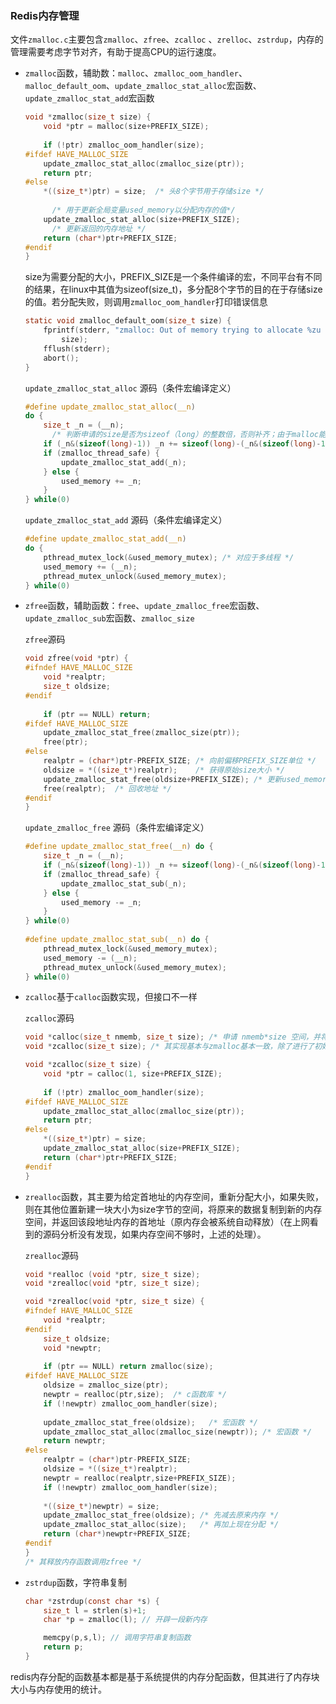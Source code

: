### Redis内存管理

文件`zmalloc.c`主要包含`zmalloc`、`zfree`、`zcalloc` 、`zrelloc`、`zstrdup`，内存的管理需要考虑字节对齐，有助于提高CPU的运行速度。

- `zmalloc`函数，辅助数：`malloc`、`zmalloc_oom_handler`、`	malloc_default_oom`、`update_zmalloc_stat_alloc`宏函数、`update_zmalloc_stat_add`宏函数

  ```c
  void *zmalloc(size_t size) {
      void *ptr = malloc(size+PREFIX_SIZE);
   
      if (!ptr) zmalloc_oom_handler(size);
  #ifdef HAVE_MALLOC_SIZE
      update_zmalloc_stat_alloc(zmalloc_size(ptr));
      return ptr;
  #else
      *((size_t*)ptr) = size;  /* 头8个字节用于存储size */
    
    	/* 用于更新全局变量used_memory以分配内存的值*/
      update_zmalloc_stat_alloc(size+PREFIX_SIZE); 
    	/* 更新返回的内存地址 */
      return (char*)ptr+PREFIX_SIZE;
  #endif
  }
  ```

  size为需要分配的大小，PREFIX_SIZE是一个条件编译的宏，不同平台有不同的结果，在linux中其值为sizeof(size_t)，多分配8个字节的目的在于存储size的值。若分配失败，则调用`zmalloc_oom_handler`打印错误信息

  ``` c
  static void zmalloc_default_oom(size_t size) {
      fprintf(stderr, "zmalloc: Out of memory trying to allocate %zu bytes\n",
          size);
      fflush(stderr);
      abort();
  }
  ```

  `update_zmalloc_stat_alloc` 源码（条件宏编译定义）

  ```c
  #define update_zmalloc_stat_alloc(__n) 
  do { 
      size_t _n = (__n); 
    	/* 判断申请的size是否为sizeof（long）的整数倍，否则补齐；由于malloc能够保证倍数问题，其实质更新				used_memory其为全局变量统计信息*/
      if (_n&(sizeof(long)-1)) _n += sizeof(long)-(_n&(sizeof(long)-1)); 
      if (zmalloc_thread_safe) { 
          update_zmalloc_stat_add(_n); 
      } else { 
          used_memory += _n; 
      } 
  } while(0)
  ```

  `update_zmalloc_stat_add` 源码（条件宏编译定义）

  ```c
  #define update_zmalloc_stat_add(__n) 
  do { 
      pthread_mutex_lock(&used_memory_mutex); /* 对应于多线程 */
      used_memory += (__n); 
      pthread_mutex_unlock(&used_memory_mutex); 
  } while(0)
  ```



- `zfree`函数，辅助函数：`free`、`update_zmalloc_free`宏函数、`update_zmalloc_sub`宏函数、`zmalloc_size`

  `zfree`源码

  ```c
  void zfree(void *ptr) {
  #ifndef HAVE_MALLOC_SIZE
      void *realptr;
      size_t oldsize;
  #endif
   
      if (ptr == NULL) return;
  #ifdef HAVE_MALLOC_SIZE
      update_zmalloc_stat_free(zmalloc_size(ptr));
      free(ptr);
  #else
      realptr = (char*)ptr-PREFIX_SIZE; /* 向前偏移PREFIX_SIZE单位 */
      oldsize = *((size_t*)realptr);    /* 获得原始size大小 */
      update_zmalloc_stat_free(oldsize+PREFIX_SIZE); /* 更新used_memory统计信息 */
      free(realptr);  /* 回收地址 */
  #endif
  }
  ```

  `update_zmalloc_free` 源码（条件宏编译定义）

  ```c
  #define update_zmalloc_stat_free(__n) do { 
      size_t _n = (__n); 
      if (_n&(sizeof(long)-1)) _n += sizeof(long)-(_n&(sizeof(long)-1)); 
      if (zmalloc_thread_safe) { 
          update_zmalloc_stat_sub(_n); 
      } else { 
          used_memory -= _n; 
      } 
  } while(0)
    
  #define update_zmalloc_stat_sub(__n) do { 
      pthread_mutex_lock(&used_memory_mutex); 
      used_memory -= (__n); 
      pthread_mutex_unlock(&used_memory_mutex); 
  } while(0)
  ```

  

- `zcalloc`基于`calloc`函数实现，但接口不一样

  `zcalloc`源码

  ```c
  void *calloc(size_t nmemb, size_t size); /* 申请 nmemb*size 空间，并将地址全部初始化为0 */
  void *zcalloc(size_t size); /* 其实现基本与zmalloc基本一致，除了进行了初始化 */
  
  void *zcalloc(size_t size) {
      void *ptr = calloc(1, size+PREFIX_SIZE);
   
      if (!ptr) zmalloc_oom_handler(size);
  #ifdef HAVE_MALLOC_SIZE
      update_zmalloc_stat_alloc(zmalloc_size(ptr));
      return ptr;
  #else
      *((size_t*)ptr) = size;
      update_zmalloc_stat_alloc(size+PREFIX_SIZE);
      return (char*)ptr+PREFIX_SIZE;
  #endif
  }
  ```

  

- `zrealloc`函数，其主要为给定首地址的内存空间，重新分配大小，如果失败，则在其他位置新建一块大小为size字节的空间，将原来的数据复制到新的内存空间，并返回该段地址内存的首地址（原内存会被系统自动释放）（在上网看到的源码分析没有发现，如果内存空间不够时，上述的处理）。

  `zrealloc`源码

  ``` c
  void *realloc (void *ptr, size_t size);
  void *zrealloc(void *ptr, size_t size);
  
  void *zrealloc(void *ptr, size_t size) {
  #ifndef HAVE_MALLOC_SIZE
      void *realptr;
  #endif
      size_t oldsize;
      void *newptr;
   
      if (ptr == NULL) return zmalloc(size);
  #ifdef HAVE_MALLOC_SIZE
      oldsize = zmalloc_size(ptr);
      newptr = realloc(ptr,size);  /* c函数库 */
      if (!newptr) zmalloc_oom_handler(size);
   
      update_zmalloc_stat_free(oldsize);   /* 宏函数 */
      update_zmalloc_stat_alloc(zmalloc_size(newptr)); /* 宏函数 */
      return newptr;
  #else
      realptr = (char*)ptr-PREFIX_SIZE;
      oldsize = *((size_t*)realptr);
      newptr = realloc(realptr,size+PREFIX_SIZE);
      if (!newptr) zmalloc_oom_handler(size);
   
      *((size_t*)newptr) = size;
      update_zmalloc_stat_free(oldsize); /* 先减去原来内存 */
      update_zmalloc_stat_alloc(size);   /* 再加上现在分配 */
      return (char*)newptr+PREFIX_SIZE;
  #endif
  }
  /* 其释放内存函数调用zfree */
  ```

  

- `zstrdup`函数，字符串复制

  ``` c
  char *zstrdup(const char *s) {
      size_t l = strlen(s)+1; 
      char *p = zmalloc(l); // 开辟一段新内存
  
      memcpy(p,s,l); // 调用字符串复制函数
      return p;
  }
  ```

  

redis内存分配的函数基本都是基于系统提供的内存分配函数，但其进行了内存块大小与内存使用的统计。